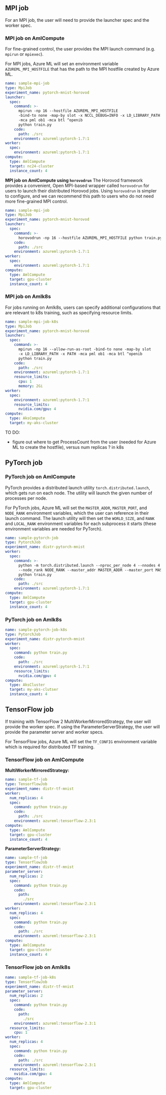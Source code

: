 ## MPI job

For an MPI job, the user will need to provide the launcher spec and the worker spec.


### MPI job on AmlCompute
For fine-grained control, the user provides the MPI launch command (e.g. `mpirun` or `mpiexec`).

For MPI jobs, Azure ML will set an environment variable `AZUREML_MPI_HOSTFILE` that has the path to the MPI hostfile created by Azure ML.

```yaml
name: sample-mpi-job
type: MpiJob
experiment_name: pytorch-mnist-horovod
launcher:
  spec:
    command: >-
      mpirun -np 16 --hostfile AZUREML_MPI_HOSTFILE
      -bind-to none -map-by slot -x NCCL_DEBUG=INFO -x LD_LIBRARY_PATH -x PATH
      -mca pml ob1 -mca btl ^openib
      python train.py
    code:
      path: ./src
    environment: azureml:pytorch-1.7:1
worker:
  spec:
    environment: azureml:pytorch-1.7:1
compute:
  type: AmlCompute
  target: nc24-cluster
  instance_count: 4
```

**MPI job on AmlCompute using `horovodrun`**
The Horovod framework provides a convenient, Open MPI-based wrapper called `horovodrun` for users to launch their distributed Horovod jobs. Using `horovodrun` is simpler to configure, and we can recommend this path to users who do not need more fine-grained MPI control.

```yaml
name: sample-mpi-job
type: MpiJob
experiment_name: pytorch-mnist-horovod
launcher:
  spec:
    command: >-
      horovodrun -np 16 --hostfile AZUREML_MPI_HOSTFILE python train.py
    code:
      path: ./src
    environment: azureml:pytorch-1.7:1
worker:
  spec:
    environment: azureml:pytorch-1.7:1
compute:
  type: AmlCompute
  target: gpu-cluster
  instance_count: 4
```

### MPI job on Amlk8s
For jobs running on Amlk8s, users can specify additional configurations that are relevant to k8s training, such as specifying resource limits.

```yaml
name: sample-mpi-job-k8s
type: MpiJob
experiment_name: pytorch-mnist-horovod
launcher:
  spec:
    command: >-
      mpirun -np 16 --allow-run-as-root -bind-to none -map-by slot
      -x LD_LIBRARY_PATH -x PATH -mca pml ob1 -mca btl ^openib
      python train.py
    code:
      path: ./src
    environment: azureml:pytorch-1.7:1
    resource_limits:
      cpu: 1
      memory: 2Gi
worker:
  spec:
    environment: azureml:pytorch-1.7:1
    resource_limits:
      nvidia.com/gpu: 4
compute:
  type: AksCompute
  target: my-aks-cluster
```

TO DO:
- figure out where to get ProcessCount from the user (needed for Azure ML to create the hostfile), versus num replicas ? in k8s

## PyTorch job

### PyTorch job on AmlCompute

PyTorch provides a distributed launch utility `torch.distributed.launch`, which gets run on each node. The utility will launch the given number of processes per node.

For PyTorch jobs, Azure ML will set the `MASTER_ADDR`, `MASTER_PORT`, and `NODE_RANK` environment variables, which the user can reference in their launch command. The launch utility will then set the `WORLD_SIZE`, and `RANK` and `LOCAL_RANK` environment variables for each subprocess it starts (these environment variables are needed for PyTorch).

```yaml
name: sample-pytorch-job
type: PytorchJob
experiment_name: distr-pytorch-mnist
worker:
  spec:
    command: >-
      python -m torch.distributed.launch --nproc_per_node 4 --nnodes 4
      --node_rank NODE_RANK --master_addr MASTER_ADDR --master_port MASTER_PORT --use_env
      python train.py
    code:
      path: ./src
    environment: azureml:pytorch-1.7:1
compute:
  type: AmlCompute
  target: gpu-cluster
  instance_count: 4
```

### PyTorch job on Amlk8s

```yaml
name: sample-pytorch-job-k8s
type: PytorchJob
experiment_name: distr-pytorch-mnist
worker:
  spec:
    command: python train.py
    code:
      path: ./src
    environment: azureml:pytorch-1.7:1
    resource_limits:
      nvidia.com/gpu: 4
compute:
  type: AksCluster
  target: my-aks-clutser
  instance_count: 4
```

## TensorFlow job

If training with TensorFlow 2 MultiWorkerMirroredStrategy, the user will provide the worker spec. If using the ParameterServerStrategy, the user will provide the parameter server and worker specs.

For TensorFlow jobs, Azure ML will set the `TF_CONFIG` environment variable which is required for distributed TF training.

### TensorFlow job on AmlCompute

**MultiWorkerMirroredStrategy:**

```yaml
name: sample-tf-job
type: TensorflowJob
experiment_name: distr-tf-mnist
worker:
  num_replicas: 4
  spec:
    command: python train.py
    code:
      path: ./src
    environment: azureml:tensorflow-2.3:1
compute:
  type: AmlCompute
  target: gpu-cluster
  instance_count: 4
```

**ParameterServerStrategy:**

```yaml
name: sample-tf-job
type: TensorflowJob
experiment_name: distr-tf-mnist
parameter_server:
  num_replicas: 2
  spec:
    command: python train.py
    code:
      path:
        ./src
    environment: azureml:tensorflow-2.3:1
worker:
  num_replicas: 4
  spec:
    command: python train.py
    code:
      path: ./src
    environment: azureml:tensorflow-2.3:1
compute:
  type: AmlCompute
  target: gpu-cluster
  instance_count: 4
```


### TensorFlow job on Amlk8s

```yaml
name: sample-tf-job-k8s
type: TensorflowJob
experiment_name: distr-tf-mnist
parameter_server:
  num_replicas: 2
  spec:
    command: python train.py
    code:
      path:
        ./src
    environment: azureml:tensorflow-2.3:1
  resource_limits:
    cpu: 1
worker:
  num_replicas: 4
  spec:
    command: python train.py
    code:
      path: ./src
    environment: azureml:tensorflow-2.3:1
  resource_limits:
    nvidia.com/gpu: 4
compute:
  type: AmlCompute
  target: gpu-cluster
```

